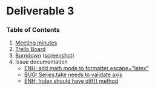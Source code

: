 # Deliverable 3

### Table of Contents
1. [Meeting minutes](./meeting-minutes.pdf)
2. [Trello Board](https://trello.com/invite/b/Smrzsr3p/ATTId2300947d3f7c5e46e515df456af3215A0DE3832/deliverable-3)
3. [Burndown](https://www.burndownfortrello.com/share/2jpfuqvyex) ([screenshot](./burndown.png))
4. Issue documentation
    - [ENH: add math mode to formatter escape="latex"](./Issue-50040.md)
    - [BUG: Series.take needs to validate axis](./Issue-51022.md)
    - [ENH: Index should have diff() method](./Issue-19708.md)
    
